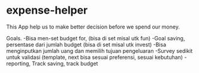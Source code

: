 # expense-helper
This App help us to make better decision before we spend our money.

Goals.
-Bisa men-set budget for, (bisa di set misal utk fun)
-Goal saving, persentase dari jumlah budget (bisa di set misal utk invest)
-Bisa menginputkan jumlah uang dan memilih tujuan pengeluaran
-Survey sedikit untuk validasi (template, next bisa sesuai preferensi, sesuai kebutuhan)
-reporting, Track saving, track budget